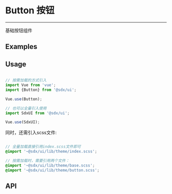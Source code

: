 # Button 按钮
---

基础按钮组件

## Examples

<Common-BasicUsage>
  <ui-button-button></ui-button-button>
  <highlight-code slot="codeText" lang="vue">
    <template>
      <div class="demo-button">
        <SdxuButton type="default">默认</SdxuButton>
        <SdxuButton type="primary">primary</SdxuButton>
        <SdxuButton type="primary" size="small">small</SdxuButton>
        <SdxuButton type="primary" size="regular" :invert="true">invert</SdxuButton>
        <SdxuButton type="primary" size="regular" :loading="true">loading</SdxuButton>
        <SdxuButton type="primary" size="regular" :plain="true">文字按钮</SdxuButton>
        <SdxuButton type="primary" size="regular" :disabled="true">禁用</SdxuButton>
        <SdxuButton type="default" size="regular" :shadow="true">投影</SdxuButton>
        <SdxuButton type="primary" size="regular" :block="true">block</SdxuButton>
      </div>
    </template>
  </highlight-code>
</Common-BasicUsage>

## Usage

```js

// 按需加载的方式引入
import Vue from 'vue';
import {Button} from '@sdx/ui';

Vue.use(Button);

// 也可以全量引入使用
import SdxUI from '@sdx/ui';

Vue.use(SdxUI);
```

同时，还需引入scss文件:

```scss

// 全量加载直接引用index.scss文件即可
@import '~@sdx/ui/lib/theme/index.scss';

// 按需加载时，需要引用两个文件：
@import '~@sdx/ui/lib/theme/base.scss';
@import '~@sdx/ui/lib/theme/button.scss';

```

## API

<ui-button-api slot="api" />
